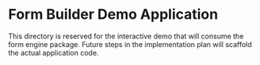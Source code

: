 # Form Builder Demo Application

This directory is reserved for the interactive demo that will consume the form engine package.
Future steps in the implementation plan will scaffold the actual application code.

